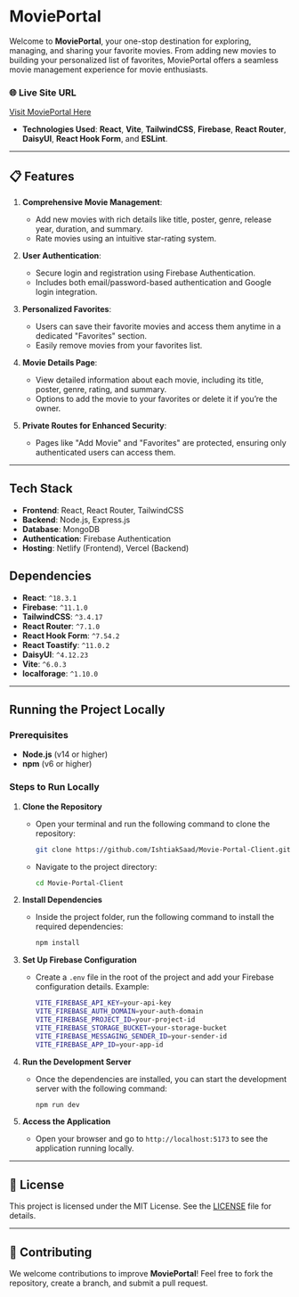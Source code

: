 # MoviePortal 

Welcome to **MoviePortal**, your one-stop destination for exploring, managing, and sharing your favorite movies. From adding new movies to building your personalized list of favorites, MoviePortal offers a seamless movie management experience for movie enthusiasts.

### 🌐 **Live Site URL**
[Visit MoviePortal Here](https://movie-server-0.web.app/)

- **Technologies Used**: **React**, **Vite**, **TailwindCSS**, **Firebase**, **React Router**, **DaisyUI**, **React Hook Form**, and **ESLint**.

---

## 📋 **Features**
1. **Comprehensive Movie Management**:
   - Add new movies with rich details like title, poster, genre, release year, duration, and summary.
   - Rate movies using an intuitive star-rating system.

2. **User Authentication**:
   - Secure login and registration using Firebase Authentication.
   - Includes both email/password-based authentication and Google login integration.

3. **Personalized Favorites**:
   - Users can save their favorite movies and access them anytime in a dedicated "Favorites" section.
   - Easily remove movies from your favorites list.

4. **Movie Details Page**:
   - View detailed information about each movie, including its title, poster, genre, rating, and summary.
   - Options to add the movie to your favorites or delete it if you’re the owner.

5. **Private Routes for Enhanced Security**:
   - Pages like "Add Movie" and "Favorites" are protected, ensuring only authenticated users can access them.

---

##  **Tech Stack**
- **Frontend**: React, React Router, TailwindCSS
- **Backend**: Node.js, Express.js
- **Database**: MongoDB
- **Authentication**: Firebase Authentication
- **Hosting**: Netlify (Frontend), Vercel (Backend)

## Dependencies

- **React**: `^18.3.1`
- **Firebase**: `^11.1.0`
- **TailwindCSS**: `^3.4.17`
- **React Router**: `^7.1.0`
- **React Hook Form**: `^7.54.2`
- **React Toastify**: `^11.0.2`
- **DaisyUI**: `^4.12.23`
- **Vite**: `^6.0.3`
- **localforage**: `^1.10.0`
 
---

## Running the Project Locally

### Prerequisites

- **Node.js** (v14 or higher)
- **npm** (v6 or higher)

### Steps to Run Locally

1. **Clone the Repository**
   - Open your terminal and run the following command to clone the repository:
     ```bash
     git clone https://github.com/IshtiakSaad/Movie-Portal-Client.git
     ```
   - Navigate to the project directory:
     ```bash
     cd Movie-Portal-Client
     ```

2. **Install Dependencies**
   - Inside the project folder, run the following command to install the required dependencies:
     ```bash
     npm install
     ```

3. **Set Up Firebase Configuration**
   - Create a `.env` file in the root of the project and add your Firebase configuration details. Example:
     ```bash
     VITE_FIREBASE_API_KEY=your-api-key
     VITE_FIREBASE_AUTH_DOMAIN=your-auth-domain
     VITE_FIREBASE_PROJECT_ID=your-project-id
     VITE_FIREBASE_STORAGE_BUCKET=your-storage-bucket
     VITE_FIREBASE_MESSAGING_SENDER_ID=your-sender-id
     VITE_FIREBASE_APP_ID=your-app-id
     ```

4. **Run the Development Server**
   - Once the dependencies are installed, you can start the development server with the following command:
     ```bash
     npm run dev
     ```

5. **Access the Application**
   - Open your browser and go to `http://localhost:5173` to see the application running locally.

---

## 📝 **License**
This project is licensed under the MIT License. See the [LICENSE](LICENSE) file for details.

---

## 🤝 **Contributing**
We welcome contributions to improve **MoviePortal**! Feel free to fork the repository, create a branch, and submit a pull request.
